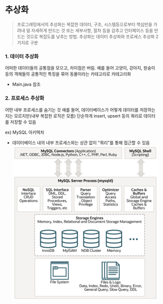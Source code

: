 # 추상화

> 프로그래밍에서의 추상화는 복잡한 데이터, 구조, 시스템등으로부터 핵심만을 가려내 덜 자세하게 만드는 것 또는 세부사항, 절차 등을 감추고 인터페이스 등을 만드는 것으로 복잡도를 낮추는 방법. 추상화는 데이터 추상화와 프로세스 추상화 2가지로 구분

### 1. 데이터 추상화

어떠한 데이터들의 공통점을 모으고, 차이점은 버림. 예를 들어 고양이, 강아지, 원숭이 등의 객체들의 공통적인 특징을 묶어 동물이라는 카테고리로 카테고리화

- Main.java 참조

### 2. 프로세스 추상화

어떤 내부 프로세스를 숨기는 것 예를 들어, 데이터베이스가 어떻게 데이터를 저장하는지는 모르지만(내부 복잡한 로직은 모름) 단순하게 insert, upsert 등의 쿼리로 데이터를 저장할 수 있음

ex) MySQL 아키텍처

- 데이터베이스 내의 내부 프로세스와는 상관 없이 "쿼리"를 통해 접근할 수 있음
  ![Alt text](image.png)
